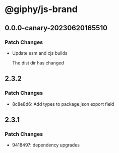 # @giphy/js-brand

## 0.0.0-canary-20230620165510

### Patch Changes

-   Update esm and cjs builds

    The dist dir has changed

## 2.3.2

### Patch Changes

-   8c8e8d6: Add types to package.json export field

## 2.3.1

### Patch Changes

-   9418497: dependency upgrades
